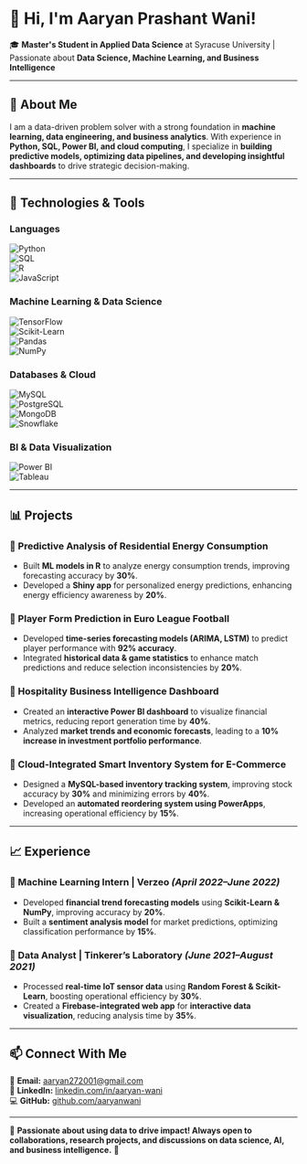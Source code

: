 # 👋 Hi, I'm Aaryan Prashant Wani!  

🎓 **Master's Student in Applied Data Science** at Syracuse University | Passionate about **Data Science, Machine Learning, and Business Intelligence**  

---

## 🚀 About Me  

I am a data-driven problem solver with a strong foundation in **machine learning, data engineering, and business analytics**. With experience in **Python, SQL, Power BI, and cloud computing**, I specialize in **building predictive models, optimizing data pipelines, and developing insightful dashboards** to drive strategic decision-making.  

---

## 🔧 Technologies & Tools  

### **Languages**  
![Python](https://img.shields.io/badge/Python-3776AB?style=flat&logo=python&logoColor=white)  
![SQL](https://img.shields.io/badge/SQL-CC2927?style=flat&logo=MicrosoftSQLServer&logoColor=white)  
![R](https://img.shields.io/badge/R-276DC3?style=flat&logo=r&logoColor=white)  
![JavaScript](https://img.shields.io/badge/JavaScript-F7DF1E?style=flat&logo=javascript&logoColor=black)  

### **Machine Learning & Data Science**  
![TensorFlow](https://img.shields.io/badge/TensorFlow-FF6F00?style=flat&logo=tensorflow&logoColor=white)  
![Scikit-Learn](https://img.shields.io/badge/Scikit--Learn-F7931E?style=flat&logo=scikitlearn&logoColor=black)  
![Pandas](https://img.shields.io/badge/Pandas-150458?style=flat&logo=pandas&logoColor=white)  
![NumPy](https://img.shields.io/badge/NumPy-013243?style=flat&logo=numpy&logoColor=white)  

### **Databases & Cloud**  
![MySQL](https://img.shields.io/badge/MySQL-4479A1?style=flat&logo=mysql&logoColor=white)  
![PostgreSQL](https://img.shields.io/badge/PostgreSQL-336791?style=flat&logo=postgresql&logoColor=white)  
![MongoDB](https://img.shields.io/badge/MongoDB-47A248?style=flat&logo=mongodb&logoColor=white)  
![Snowflake](https://img.shields.io/badge/Snowflake-29B5E8?style=flat&logo=snowflake&logoColor=white)  

### **BI & Data Visualization**  
![Power BI](https://img.shields.io/badge/Power%20BI-F2C811?style=flat&logo=powerbi&logoColor=black)  
![Tableau](https://img.shields.io/badge/Tableau-E97627?style=flat&logo=tableau&logoColor=white)  

---

## 📊 Projects  

### **📌 Predictive Analysis of Residential Energy Consumption**  
- Built **ML models in R** to analyze energy consumption trends, improving forecasting accuracy by **30%**.  
- Developed a **Shiny app** for personalized energy predictions, enhancing energy efficiency awareness by **20%**.  

### **📌 Player Form Prediction in Euro League Football**  
- Developed **time-series forecasting models (ARIMA, LSTM)** to predict player performance with **92% accuracy**.  
- Integrated **historical data & game statistics** to enhance match predictions and reduce selection inconsistencies by **20%**.  

### **📌 Hospitality Business Intelligence Dashboard**  
- Created an **interactive Power BI dashboard** to visualize financial metrics, reducing report generation time by **40%**.  
- Analyzed **market trends and economic forecasts**, leading to a **10% increase in investment portfolio performance**.  

### **📌 Cloud-Integrated Smart Inventory System for E-Commerce**  
- Designed a **MySQL-based inventory tracking system**, improving stock accuracy by **30%** and minimizing errors by **40%**.  
- Developed an **automated reordering system using PowerApps**, increasing operational efficiency by **15%**.  

---

## 📈 Experience  

### **🔹 Machine Learning Intern | Verzeo** _(April 2022–June 2022)_  
- Developed **financial trend forecasting models** using **Scikit-Learn & NumPy**, improving accuracy by **20%**.  
- Built a **sentiment analysis model** for market predictions, optimizing classification performance by **15%**.  

### **🔹 Data Analyst | Tinkerer’s Laboratory** _(June 2021–August 2021)_  
- Processed **real-time IoT sensor data** using **Random Forest & Scikit-Learn**, boosting operational efficiency by **30%**.  
- Created a **Firebase-integrated web app** for **interactive data visualization**, reducing analysis time by **35%**.  

---

## 📫 Connect With Me  
📧 **Email:** [aaryan272001@gmail.com](mailto:aaryan272001@gmail.com)  
🔗 **LinkedIn:** [linkedin.com/in/aaryan-wani](https://www.linkedin.com/in/aaryan-wani-2789642b3/)  
💻 **GitHub:** [github.com/aaryanwani](https://github.com/aaryanwani)  

---

🌟 **Passionate about using data to drive impact! Always open to collaborations, research projects, and discussions on data science, AI, and business intelligence.** 🚀  
